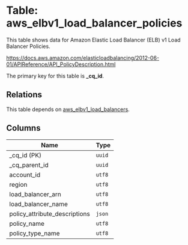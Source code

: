 # Table: aws_elbv1_load_balancer_policies

This table shows data for Amazon Elastic Load Balancer (ELB) v1 Load Balancer Policies.

https://docs.aws.amazon.com/elasticloadbalancing/2012-06-01/APIReference/API_PolicyDescription.html

The primary key for this table is **_cq_id**.

## Relations

This table depends on [aws_elbv1_load_balancers](aws_elbv1_load_balancers).

## Columns

| Name          | Type          |
| ------------- | ------------- |
|_cq_id (PK)|`uuid`|
|_cq_parent_id|`uuid`|
|account_id|`utf8`|
|region|`utf8`|
|load_balancer_arn|`utf8`|
|load_balancer_name|`utf8`|
|policy_attribute_descriptions|`json`|
|policy_name|`utf8`|
|policy_type_name|`utf8`|